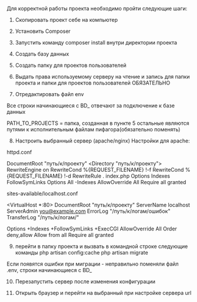 Для корректной работы проекта необходимо пройти следующие шаги:


1) Скопировать проект себе на компьютер

2) Установить Composer

3) Запустить команду composer install внутри директории проекта

4) Создать базу данных

5) Создать папку для проектов пользователей

6) Выдать права используемому серверу на чтение и запись для папки проекта и папки для проектов пользователей ОБЯЗАТЕЛЬНО

7) Отредактировать файл env

Все строки начинающиеся с BD_ отвечают за подключение к базе данных

PATH_TO_PROJECTS = папка, созданная в пункте 5
остальные являются путями к исполнительным файлам пифагора(обязательно поменять)

8) Настроить выбранный сервер (apache/nginx) 
Настройки для apache: 

httpd.conf

DocumentRoot "путь/к/проекту"
<Directory "путь/к/проекту">
    RewriteEngine on
    RewriteCond %{REQUEST_FILENAME} !-f
    RewriteCond %{REQUEST_FILENAME} !-d
    RewriteRule . index.php
    Options Indexes FollowSymLinks
    Options All -Indexes
    AllowOverride All
    Require all granted
</Directory>


sites-available/localhost.conf

<VirtualHost *:80>
        DocumentRoot "путь/к/проекту"
        ServerName localhost
        ServerAdmin you@example.com
        ErrorLog "/путь/к/логам/ошибок"
        TransferLog "/путь/к/логам/"
 
<Directory />
    Options +Indexes +FollowSymLinks +ExecCGI
    AllowOverride All
    Order deny,allow
    Allow from all
Require all granted
</Directory>



9) перейти в папку проекта и вызвать в командной строке следующие команды
php artisan config:cache
php artisan migrate

Если появятся ошибки при миграции - неправильно поменяли файл .env, строки начинающиеся с BD_

10) Перезапустить сервер после изменения конфигурации

11) Открыть браузер и перейти на выбранный при настройке сервера url
